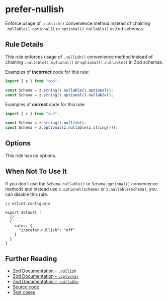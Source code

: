 # prefer-nullish

Enforce usage of `.nullish()` convenience method instead of chaining
`.nullable().optional()` or `optional().nullable()` in Zod schemas.

## Rule Details

This rule enforces usage of `.nullish()` convenience method instead of
chaining `.nullable().optional()` or `optional().nullable()` in Zod schemas.

Examples of **incorrect** code for this rule:

```ts
import { z } from "zod";

const Schema = z.string().nullable().optional();
const Schema = z.string().optional().nullable();
```

Examples of **correct** code for this rule:

```ts
import { z } from "zod";

const Schema = z.string().nullish();
const Schema = z.optional(z.nullable(z.string()));
```

## Options

This rule has no options.

## When Not To Use It

If you don't use the `Schema.nullable()` or `Schema.optional()` convenience methods and instead use `z.optional(Schema)` or `z.nullable(Schema)`, you can disable this rule.

```jsonc
// eslint.config.mjs

export default [
  // ...
  {
    rules: {
      "z/prefer-nullish": "off"
    }
  }
]
```

## Further Reading

- [Zod Documentation - `.nullish`](https://zod.dev/?id=nullish)
- [Zod Documentation - `.optional`](https://zod.dev/?id=optional)
- [Zod Documentation - `.nullable`](https://zod.dev/?id=nullable)
- [Source code](../../src/rules/prefer-nullish.ts)
- [Test cases](../../src/rules/prefer-nullish.test.ts)
